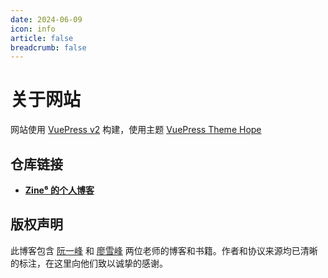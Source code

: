 ```yaml
---
date: 2024-06-09
icon: info
article: false
breadcrumb: false
---
```


# 关于网站

网站使用 [VuePress v2](https://vuejs.press/zh) 构建，使用主题 [VuePress Theme Hope](https://theme-hope.vuejs.press/zh/)

## 仓库链接

- [**Zine⁶ 的个人博客**](https://github.com/jiange1236/jiange1236.GitHub.io)

## 版权声明

此博客包含 [阮一峰](https://github.com/ruanyf) 和 [廖雪峰](https://weibo.com/liaoxuefeng) 两位老师的博客和书籍。作者和协议来源均已清晰的标注，在这里向他们致以诚挚的感谢。

